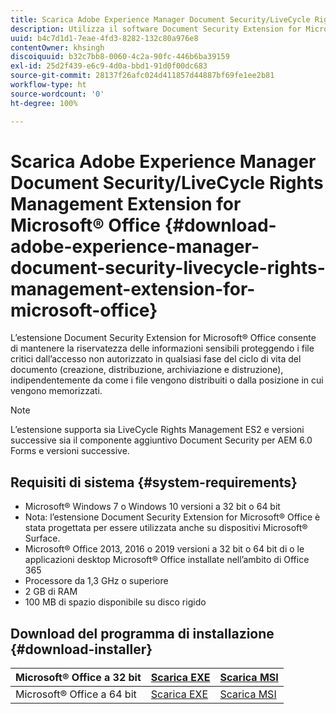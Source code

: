 ```yaml
---
title: Scarica Adobe Experience Manager Document Security/LiveCycle Rights Management Extension for Microsoft® Office
description: Utilizza il software Document Security Extension for Microsoft® Office per proteggere i file critici dall’accesso non autorizzato
uuid: b4c7d1d1-7eae-4fd3-8282-132c80a976e8
contentOwner: khsingh
discoiquuid: b32c7bb8-0060-4c2a-90fc-446b6ba39159
exl-id: 25d2f439-e6c9-4d0a-bbd1-91d0f00dc683
source-git-commit: 28137f26afc024d411857d44887bf69fe1ee2b81
workflow-type: ht
source-wordcount: '0'
ht-degree: 100%

---
```


# Scarica Adobe Experience Manager Document Security/LiveCycle Rights Management Extension for Microsoft® Office {#download-adobe-experience-manager-document-security-livecycle-rights-management-extension-for-microsoft-office}

L’estensione Document Security Extension for Microsoft® Office consente di mantenere la riservatezza delle informazioni sensibili proteggendo i file critici dall’accesso non autorizzato in qualsiasi fase del ciclo di vita del documento (creazione, distribuzione, archiviazione e distruzione), indipendentemente da come i file vengono distribuiti o dalla posizione in cui vengono memorizzati.

>[!NOTE]
>
>L’estensione supporta sia LiveCycle Rights Management ES2 e versioni successive sia il componente aggiuntivo Document Security per AEM 6.0 Forms e versioni successive.

## Requisiti di sistema {#system-requirements}

* Microsoft® Windows 7 o Windows 10 versioni a 32 bit o 64 bit
* Nota: l’estensione Document Security Extension for Microsoft® Office è stata progettata per essere utilizzata anche su dispositivi Microsoft® Surface.
* Microsoft® Office 2013, 2016 o 2019 versioni a 32 bit o 64 bit di o le applicazioni desktop Microsoft® Office installate nell’ambito di Office 365
* Processore da 1,3 GHz o superiore
* 2 GB di RAM
* 100 MB di spazio disponibile su disco rigido

## Download del programma di installazione {#download-installer}

| Microsoft® Office a 32 bit | [Scarica EXE](https://download.macromedia.com/pub/livecycle/policyserver/DocumentSecurityExtensionforMicrosoftOffice.exe) | [Scarica MSI](https://download.macromedia.com/pub/livecycle/policyserver/DocumentSecurityExtensionforMicrosoftOffice.zip) |
|---|---|---|
| Microsoft® Office a 64 bit | [Scarica EXE](https://download.macromedia.com/pub/livecycle/policyserver/DocumentSecurityExtensionforMicrosoftOffice64.exe) | [Scarica MSI](https://download.macromedia.com/pub/livecycle/policyserver/DocumentSecurityExtensionforMicrosoftOffice64.zip) |
